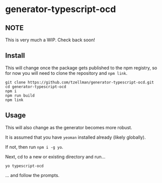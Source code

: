 # generator-typescript-ocd

## NOTE

This is very much a WIP. Check back soon!

## Install

This will change once the package gets published to the npm registry,
so for now you will need to clone the repository and `npm link`.

```
git clone https://github.com/tzellman/generator-typescript-ocd.git
cd generator-typescript-ocd
npm i
npm run build
npm link
```

## Usage

This will also change as the generator becomes more robust.

It is assumed that you have `yeoman` installed already (likely globally).

If not, then run `npm i -g yo`.

Next, cd to a new or existing directory and run...

```
yo typescript-ocd
```

... and follow the prompts.

